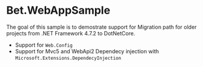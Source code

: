 # Bet.WebAppSample

The goal of this sample is to demostrate support for Migration path for older projects from .NET Framework 4.7.2 to DotNetCore.

- Support for `Web.Config`
- Support for Mvc5 and WebApi2 Dependecy injection with `Microsoft.Extensions.DependecyInjection`